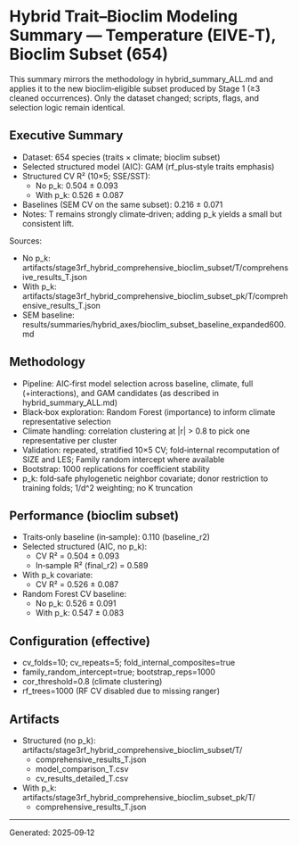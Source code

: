 # Hybrid Trait–Bioclim Modeling Summary — Temperature (EIVE‑T), Bioclim Subset (654)

This summary mirrors the methodology in hybrid_summary_ALL.md and applies it to the new bioclim‑eligible subset produced by Stage 1 (≥3 cleaned occurrences). Only the dataset changed; scripts, flags, and selection logic remain identical.

## Executive Summary

- Dataset: 654 species (traits × climate; bioclim subset)
- Selected structured model (AIC): GAM (rf_plus‑style traits emphasis)
- Structured CV R² (10×5; SSE/SST):
  - No p_k: 0.504 ± 0.093
  - With p_k: 0.526 ± 0.087
- Baselines (SEM CV on the same subset): 0.216 ± 0.071
- Notes: T remains strongly climate‑driven; adding p_k yields a small but consistent lift.

Sources:
- No p_k: artifacts/stage3rf_hybrid_comprehensive_bioclim_subset/T/comprehensive_results_T.json
- With p_k: artifacts/stage3rf_hybrid_comprehensive_bioclim_subset_pk/T/comprehensive_results_T.json
- SEM baseline: results/summaries/hybrid_axes/bioclim_subset_baseline_expanded600.md

## Methodology

- Pipeline: AIC‑first model selection across baseline, climate, full (+interactions), and GAM candidates (as described in hybrid_summary_ALL.md)
- Black‑box exploration: Random Forest (importance) to inform climate representative selection
- Climate handling: correlation clustering at |r| > 0.8 to pick one representative per cluster
- Validation: repeated, stratified 10×5 CV; fold‑internal recomputation of SIZE and LES; Family random intercept where available
- Bootstrap: 1000 replications for coefficient stability
- p_k: fold‑safe phylogenetic neighbor covariate; donor restriction to training folds; 1/d^2 weighting; no K truncation

## Performance (bioclim subset)

- Traits‑only baseline (in‑sample): 0.110 (baseline_r2)
- Selected structured (AIC, no p_k):
  - CV R² = 0.504 ± 0.093
  - In‑sample R² (final_r2) = 0.589
- With p_k covariate:
  - CV R² = 0.526 ± 0.087
- Random Forest CV baseline:
  - No p_k: 0.526 ± 0.091
  - With p_k: 0.547 ± 0.083

## Configuration (effective)

- cv_folds=10; cv_repeats=5; fold_internal_composites=true
- family_random_intercept=true; bootstrap_reps=1000
- cor_threshold=0.8 (climate clustering)
- rf_trees=1000 (RF CV disabled due to missing ranger)

## Artifacts

- Structured (no p_k): artifacts/stage3rf_hybrid_comprehensive_bioclim_subset/T/
  - comprehensive_results_T.json
  - model_comparison_T.csv
  - cv_results_detailed_T.csv
- With p_k: artifacts/stage3rf_hybrid_comprehensive_bioclim_subset_pk/T/
  - comprehensive_results_T.json

---
Generated: 2025‑09‑12

